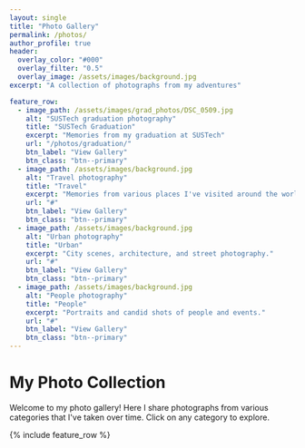 ```yaml
---
layout: single
title: "Photo Gallery"
permalink: /photos/
author_profile: true
header:
  overlay_color: "#000"
  overlay_filter: "0.5"
  overlay_image: /assets/images/background.jpg
excerpt: "A collection of photographs from my adventures"

feature_row:
  - image_path: /assets/images/grad_photos/DSC_0509.jpg
    alt: "SUSTech graduation photography"
    title: "SUSTech Graduation"
    excerpt: "Memories from my graduation at SUSTech"
    url: "/photos/graduation/"
    btn_label: "View Gallery"
    btn_class: "btn--primary"
  - image_path: /assets/images/background.jpg
    alt: "Travel photography"
    title: "Travel"
    excerpt: "Memories from various places I've visited around the world."
    url: "#"
    btn_label: "View Gallery"
    btn_class: "btn--primary"
  - image_path: /assets/images/background.jpg
    alt: "Urban photography"
    title: "Urban"
    excerpt: "City scenes, architecture, and street photography."
    url: "#"
    btn_label: "View Gallery"
    btn_class: "btn--primary"
  - image_path: /assets/images/background.jpg
    alt: "People photography"
    title: "People"
    excerpt: "Portraits and candid shots of people and events."
    url: "#"
    btn_label: "View Gallery"
    btn_class: "btn--primary"
---
```


# My Photo Collection

Welcome to my photo gallery! Here I share photographs from various categories that I've taken over time. Click on any category to explore.

{% include feature_row %}

<style>
.feature__item {
  transition: all 0.3s ease;
}

.feature__item:hover {
  transform: translateY(-5px);
  box-shadow: 0 10px 20px rgba(0,0,0,0.1);
}

.archive__item-teaser img {
  transition: all 0.3s ease;
}

.feature__item:hover .archive__item-teaser img {
  opacity: 0.8;
}
</style> 